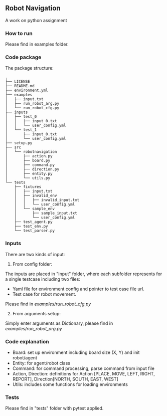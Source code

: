 ## Robot Navigation

A work on python assignment

### How to run

Please find in examples folder.

### Code package

The package structure:
```
.
├── LICENSE
├── README.md
├── environment.yml
├── examples
│   ├── input.txt
│   ├── run_robot_arg.py
│   └── run_robot_cfg.py
├── inputs
│   ├── test_0
│   │   ├── input_0.txt
│   │   └── user_config.yml
│   └── test_1
│       ├── input_0.txt
│       └── user_config.yml
├── setup.py
├── src
│   └── robotnavigation
│       ├── action.py
│       ├── board.py
│       ├── command.py
│       ├── direction.py
│       ├── entity.py
│       └── utils.py
└── tests
    ├── fixtures
    │   ├── input.txt
    │   ├── invalid_env
    │   │   ├── invalid_input.txt
    │   │   └── user_config.yml
    │   └── sample_env
    │       ├── sample_input.txt
    │       └── user_config.yml
    ├── test_agent.py
    ├── test_env.py
    └── test_parser.py
```

### Inputs

There are two kinds of input:

1. From config folder:

The inputs are placed in "Input" folder, where each subfolder represents for a single testcase including two files:

- Yaml file for environment config and pointer to test case file url.
- Test case for robot movement.
  
Please find in *examples/run_robot_cfg.py*

2. From arguments setup:

Simply enter arguments as Dictionary, please find in *examples/run_robot_arg.py*

### Code explanation

- Board: set up environment including board size (X, Y) and init robot/agent
- Entity: for agent/robot class
- Command: for command processing, parse command from input file
- Action, Direction: definitions for Action [PLACE, MOVE, LEFT, RIGHT, REPORT], Direction[NORTH, SOUTH, EAST, WEST]
- Utils: includes some functions for loading environments

### Tests

Please find in "tests" folder with pytest applied.

